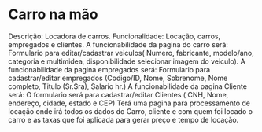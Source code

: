# Carro na mão



Descrição: Locadora de carros. 
Funcionalidade: Locação, carros, empregados e clientes.
A funcionabilidade da pagina do carro será: Formulario para editar/cadastrar veiculos( Numero, fabricante, modelo/ano, categoria e multimidea, disponibilidade selecionar imagem do veiculo).
A funcionabilidade da pagina empregados será: Formulario para cadastrar/editar empregados (Codigo/ID, Nome, Sobrenome, Nome completo, Titulo (Sr.Sra), Salario hr.) 
A funcionabilidade da pagina Cliente será: O formulario será para cadastrar/editar Clientes ( CNH, Nome, endereço, cidade, estado e CEP)
Terá uma pagina para processamento de locação onde irá todos os dados do Carro, cliente e com quem foi locado o carro e as taxas que foi aplicada para gerar preço e tempo de locação.
